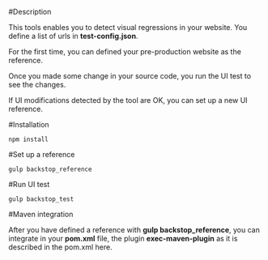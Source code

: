 #Description

This tools enables you to detect visual regressions in your website.
You define a list of urls in **test-config.json**.

For the first time, you can defined your pre-production website as the reference.

Once you made some change in your source code, you run the UI test to see the changes.

If UI modifications detected by the tool are OK, you can set up a new UI reference.


#Installation

``
npm install
``

#Set up a reference

``
gulp backstop_reference
``

#Run UI test

``
gulp backstop_test
``

#Maven integration

After you have defined a reference with **gulp backstop_reference**, you can integrate in your **pom.xml** file, the plugin **exec-maven-plugin** as it is described in the pom.xml here.